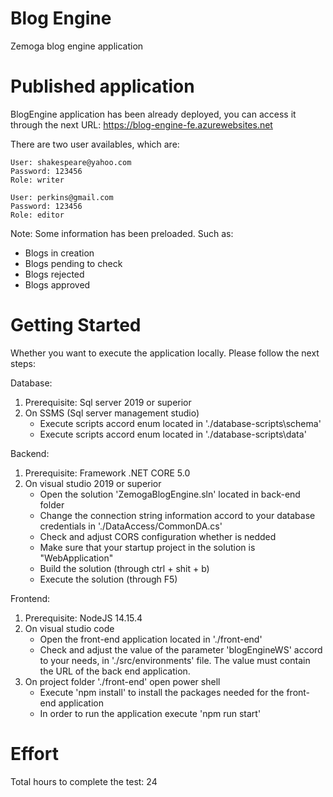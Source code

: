 # Blog Engine
Zemoga blog engine application

# Published application
BlogEngine application has been already deployed, you can access it through the next URL:
https://blog-engine-fe.azurewebsites.net

There are two user availables, which are:

	User: shakespeare@yahoo.com
	Password: 123456
	Role: writer

	User: perkins@gmail.com
	Password: 123456
	Role: editor
	
Note: Some information has been preloaded. Such as:
- Blogs in creation
- Blogs pending to check
- Blogs rejected
- Blogs approved


# Getting Started
Whether you want to execute the application locally. Please follow the next steps:

Database:
1. Prerequisite: Sql server 2019 or superior
2. On SSMS (Sql server management studio)
    - Execute scripts accord enum located in './database-scripts\schema'
    - Execute scripts accord enum located in './database-scripts\data'

Backend:
1. Prerequisite: Framework .NET CORE 5.0
2. On visual studio 2019 or superior
    - Open the solution 'ZemogaBlogEngine.sln' located in back-end folder
    - Change the connection string information accord to your database credentials in './DataAccess/CommonDA.cs'
    - Check and adjust CORS configuration whether is nedded
    - Make sure that your startup project in the solution is "WebApplication"
    - Build the solution (through ctrl + shit + b)
    - Execute the solution (through F5)

Frontend:
1. Prerequisite: NodeJS 14.15.4
2. On visual studio code
    - Open the front-end application located in './front-end'
    - Check and adjust the value of the parameter 'blogEngineWS' accord to your needs, in './src/environments' file. The value must contain the URL of the back end application.
3. On project folder './front-end' open power shell
    - Execute 'npm install' to install the packages needed for the front-end application
    - In order to run the application execute 'npm run start'


# Effort
Total hours to complete the test: 24


